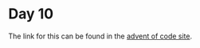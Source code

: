 # Day 10

The link for this can be found in the [advent of code site](https://adventofcode.com/2021/day/10).